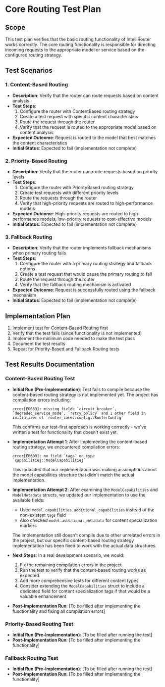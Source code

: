 # Core Routing Test Plan

## Scope
This test plan verifies that the basic routing functionality of IntelliRouter works correctly. The core routing functionality is responsible for directing incoming requests to the appropriate model or service based on the configured routing strategy.

## Test Scenarios

### 1. Content-Based Routing
- **Description**: Verify that the router can route requests based on content analysis
- **Test Steps**:
  1. Configure the router with ContentBased routing strategy
  2. Create a test request with specific content characteristics
  3. Route the request through the router
  4. Verify that the request is routed to the appropriate model based on content analysis
- **Expected Outcome**: Request is routed to the model that best matches the content characteristics
- **Initial Status**: Expected to fail (implementation not complete)

### 2. Priority-Based Routing
- **Description**: Verify that the router can route requests based on priority levels
- **Test Steps**:
  1. Configure the router with PriorityBased routing strategy
  2. Create test requests with different priority levels
  3. Route the requests through the router
  4. Verify that high-priority requests are routed to high-performance models
- **Expected Outcome**: High-priority requests are routed to high-performance models, low-priority requests to cost-effective models
- **Initial Status**: Expected to fail (implementation not complete)

### 3. Fallback Routing
- **Description**: Verify that the router implements fallback mechanisms when primary routing fails
- **Test Steps**:
  1. Configure the router with a primary routing strategy and fallback options
  2. Create a test request that would cause the primary routing to fail
  3. Route the request through the router
  4. Verify that the fallback routing mechanism is activated
- **Expected Outcome**: Request is successfully routed using the fallback mechanism
- **Initial Status**: Expected to fail (implementation not complete)

## Implementation Plan
1. Implement test for Content-Based Routing first
2. Verify that the test fails (since functionality is not implemented)
3. Implement the minimum code needed to make the test pass
4. Document the test results
5. Repeat for Priority-Based and Fallback Routing tests

## Test Results Documentation

### Content-Based Routing Test
- **Initial Run (Pre-Implementation)**: Test fails to compile because the content-based routing strategy is not implemented yet. The project has compilation errors including:
  ```
  error[E0063]: missing fields `circuit_breaker`, `degraded_service_mode`, `retry_policy` and 1 other field in initializer of `router_core::config::RouterConfig`
  ```
  This confirms our test-first approach is working correctly - we've written a test for functionality that doesn't exist yet.

- **Implementation Attempt 1**: After implementing the content-based routing strategy, we encountered compilation errors:
  ```
  error[E0609]: no field `tags` on type `capabilities::ModelCapabilities`
  ```
  This indicated that our implementation was making assumptions about the model capabilities structure that didn't match the actual implementation.

- **Implementation Attempt 2**: After examining the `ModelCapabilities` and `ModelMetadata` structs, we updated our implementation to use the available fields:
  - Used `model.capabilities.additional_capabilities` instead of the non-existent `tags` field
  - Also checked `model.additional_metadata` for content specialization markers
  
  The implementation still doesn't compile due to other unrelated errors in the project, but our specific content-based routing strategy implementation has been fixed to work with the actual data structures.

- **Next Steps**: In a real development scenario, we would:
  1. Fix the remaining compilation errors in the project
  2. Run the test to verify that the content-based routing works as expected
  3. Add more comprehensive tests for different content types
  4. Consider extending the `ModelCapabilities` struct to include a dedicated field for content specialization tags if that would be a valuable enhancement

- **Post-Implementation Run**: [To be filled after implementing the functionality and fixing all compilation errors]

### Priority-Based Routing Test
- **Initial Run (Pre-Implementation)**: [To be filled after running the test]
- **Post-Implementation Run**: [To be filled after implementing the functionality]

### Fallback Routing Test
- **Initial Run (Pre-Implementation)**: [To be filled after running the test]
- **Post-Implementation Run**: [To be filled after implementing the functionality]